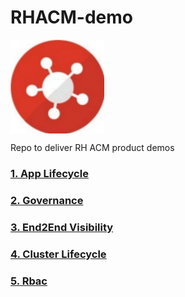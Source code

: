 # RHACM-demo

<img align="center" width="150" src="assets/logo.jpg">

Repo to deliver RH ACM product demos

### [1. App Lifecycle](app-lifecycle/README.md)

### [2. Governance](governance/README.md)

### [3. End2End Visibility](observability/README.md)

### [4. Cluster Lifecycle](cluster-lifecycle/README.md)

### [5. Rbac](rbac/README.md)
